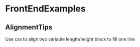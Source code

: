 # FrontEndExamples

## AlignmentTips
Use css to align two variable length/height block to fill one line
